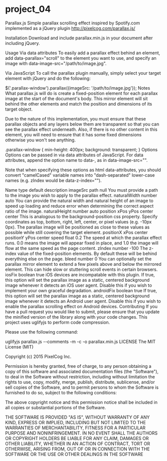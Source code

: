 # project_04
Parallax.js
Simple parallax scrolling effect inspired by Spotify.com implemented as a jQuery plugin
http://pixelcog.com/parallax.js/

Installation
Download and include parallax.min.js in your document after including jQuery.

<script src="https://ajax.googleapis.com/ajax/libs/jquery/1.11.0/jquery.min.js"></script>
<script src="/path/to/parallax.js"></script>
Usage
Via data attributes
To easily add a parallax effect behind an element, add data-parallax="scroll" to the element you want to use, and specify an image with data-image-src="/path/to/image.jpg".

<div class="parallax-window" data-parallax="scroll" data-image-src="/path/to/image.jpg"></div>
Via JavaScript
To call the parallax plugin manually, simply select your target element with jQuery and do the following:

$('.parallax-window').parallax({imageSrc: '/path/to/image.jpg'});
Notes
What parallax.js will do is create a fixed-position element for each parallax image at the start of the document's body. This mirror element will sit behind the other elements and match the position and dimensions of its target object.

Due to the nature of this implementation, you must ensure that these parallax objects and any layers below them are transparent so that you can see the parallax effect underneath. Also, if there is no other content in this element, you will need to ensure that it has some fixed dimensions otherwise you won't see anything.

.parallax-window {
	min-height: 400px;
	background: transparent;
}
Options
Options can be passed in via data attributes of JavaScript. For data attributes, append the option name to data-, as in data-image-src="".

Note that when specifying these options as html data-attributes, you should convert "camelCased" variable names into "dash-separated" lower-case names (e.g. zIndex would be data-z-index="").

Name	type	default	description
imageSrc	path	null	You must provide a path to the image you wish to apply to the parallax effect.
naturalWidth	number	auto	You can provide the natural width and natural height of an image to speed up loading and reduce error when determining the correct aspect ratio of the image.
naturalHeight	number	auto
position	xPos yPos	center center	This is analogous to the background-position css property. Specify coordinates as top, bottom, right, left, center, or pixel values (e.g. -10px 0px). The parallax image will be positioned as close to these values as possible while still covering the target element.
positionX	xPos	center
positionY	yPos	center
speed	float	0.2	The speed at which the parallax effect runs. 0.0 means the image will appear fixed in place, and 1.0 the image will flow at the same speed as the page content.
zIndex	number	-100	The z-index value of the fixed-position elements. By default these will be behind everything else on the page.
bleed	number	0	You can optionally set the parallax mirror element to extend a few pixels above and below the mirrored element. This can hide slow or stuttering scroll events in certain browsers.
iosFix	boolean	true	iOS devices are incompatable with this plugin. If true, this option will set the parallax image as a static, centered background image whenever it detects an iOS user agent. Disable this if you wish to implement your own graceful degradation.
androidFix	boolean	true	If true, this option will set the parallax image as a static, centered background image whenever it detects an Android user agent. Disable this if you wish to enable the parallax scrolling effect on Android devices.
Contributing
If you have a pull request you would like to submit, please ensure that you update the minified version of the library along with your code changes. This project uses uglifyjs to perform code compression.

Please use the following command:

uglifyjs parallax.js --comments -m -c -o parallax.min.js
LICENSE
The MIT License (MIT)

Copyright (c) 2015 PixelCog Inc.

Permission is hereby granted, free of charge, to any person obtaining a copy of this software and associated documentation files (the "Software"), to deal in the Software without restriction, including without limitation the rights to use, copy, modify, merge, publish, distribute, sublicense, and/or sell copies of the Software, and to permit persons to whom the Software is furnished to do so, subject to the following conditions:

The above copyright notice and this permission notice shall be included in all copies or substantial portions of the Software.

THE SOFTWARE IS PROVIDED "AS IS", WITHOUT WARRANTY OF ANY KIND, EXPRESS OR IMPLIED, INCLUDING BUT NOT LIMITED TO THE WARRANTIES OF MERCHANTABILITY, FITNESS FOR A PARTICULAR PURPOSE AND NONINFRINGEMENT. IN NO EVENT SHALL THE AUTHORS OR COPYRIGHT HOLDERS BE LIABLE FOR ANY CLAIM, DAMAGES OR OTHER LIABILITY, WHETHER IN AN ACTION OF CONTRACT, TORT OR OTHERWISE, ARISING FROM, OUT OF OR IN CONNECTION WITH THE SOFTWARE OR THE USE OR OTHER DEALINGS IN THE SOFTWARE
